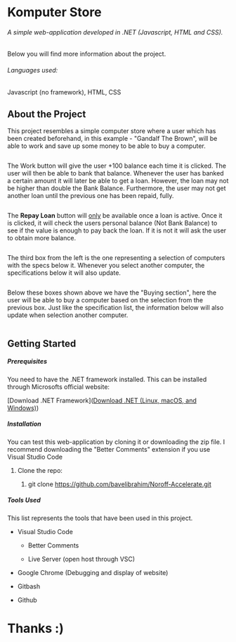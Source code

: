 <h1 class="atx" id="komputer-store">Komputer Store</h1>
<h6 class="atx" id="a-simple-web-application-developed-in-net-javascript-html-and-css">A simple web-application developed in .NET (Javascript, HTML and CSS).</h6>
<p>Below you will find more information about the project.</p>
<h6 class="atx" id="languages-used">Languages used:</h6>
<p>Javascript (no framework), HTML, CSS</p>
<h2 class="atx" id="about-the-project">About the Project</h2>
<p>This project resembles a simple computer store where a user which has been created beforehand, in this example - "Gandalf The Brown", will be able to work and save up some money to be able to buy a computer.</p>
<p><img alt="" src="file:///C:/Users/PShwan/AppData/Roaming/marktext/images/2023-01-18-08-25-54-image.png?msec=1674026759687"></p>
<p>The Work button will give the user +100 balance each time it is clicked. The user will then be able to bank that balance. Whenever the user has banked a certain amount it will later be able to get a loan. However, the loan may not be higher than double the Bank Balance. Furthermore, the user may not get another loan until the previous one has been repaid, fully.</p>
<p><img alt="" src="file:///C:/Users/PShwan/AppData/Roaming/marktext/images/2023-01-18-11-45-01-image.png?msec=1674038704999"><img alt="" src="file:///C:/Users/PShwan/AppData/Roaming/marktext/images/2023-01-18-11-46-14-image.png?msec=1674038776648"></p>
<p>The <strong>Repay Loan</strong> button will <u>only</u> be available once a loan is active. Once it is clicked, it will check the users personal balance (Not Bank Balance) to see if the value is enough to pay back the loan. If it is not it will ask the user to obtain more balance.</p>
<p><img alt="" src="file:///C:/Users/PShwan/AppData/Roaming/marktext/images/2023-01-18-11-40-33-image.png?msec=1674038435921"></p>
<p>The third box from the left is the one representing a selection of computers with the specs below it. Whenever you select another computer, the specifications below it will also update.</p>
<p><img alt="" src="file:///C:/Users/PShwan/AppData/Roaming/marktext/images/2023-01-18-13-18-19-image.png?msec=1674044302526"></p>
<p>Below these boxes shown above we have the "Buying section", here the user will be able to buy a computer based on the selection from the previous box. Just like the specification list, the information below will also update when selection another computer.</p>
<p><img alt="" src="file://C:%5CUsers%5CPShwan%5CAppData%5CRoaming%5Cmarktext%5Cimages%5C2023-01-18-13-17-34-image.png?msec=1674044254044"></p>
<h2 class="atx" id="getting-started">Getting Started</h2>
<h5 class="atx" id="prerequisites">Prerequisites</h5>
<p>You need to have the .NET framework installed. This can be installed through Microsofts official website:</p>
<p>[Download .NET Framework](<a href="https://dotnet.microsoft.com/en-us/download">Download .NET (Linux, macOS, and Windows)</a>)</p>
<h5 class="atx" id="installation">Installation</h5>
<p>You can test this web-application by cloning it or downloading the zip file. I recommend downloading the "Better Comments" extension if you use Visual Studio Code</p>
<ol>
<li><p>Clone the repo:</p>
<ol>
<li>git clone <a href="https://github.com/bavelibrahim/Noroff-Accelerate.git">https://github.com/bavelibrahim/Noroff-Accelerate.git</a></li>
</ol>
</li>
</ol>
<h5 class="atx" id="tools-used">Tools Used</h5>
<p>This list represents the tools that have been used in this project.</p>
<ul>
<li><p>Visual Studio Code</p>
<ul>
<li><p>Better Comments</p>
</li>
<li><p>Live Server (open host through VSC)</p>
</li>
</ul>
</li>
<li><p>Google Chrome (Debugging and display of website)</p>
</li>
<li><p>Gitbash</p>
</li>
<li><p>Github</p>
</li>
</ul>
<h1 class="atx" id="thanks-">Thanks :)</h1>

